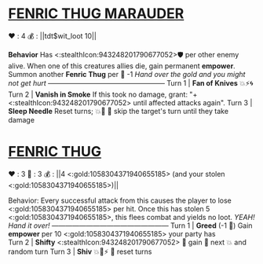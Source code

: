 # [**__FENRIC THUG MARAUDER__**](<https://www.youtube.com/watch?v=kiyDawjd2e0>)
❤️ : 4
💰 : ||tdt$wit_loot 10||

**Behavior** Has <:stealthIcon:943248201790677052>🛡️ per other enemy alive. When one of this creatures allies die, gain permanent __empower__. Summon another **Fenric Thug** per 👥 -1
*Hand over the gold and you might not get hurt*
—————————————————
Turn 1  | **Fan of Knives** 💥⚡🌀
Turn 2 | **Vanish in Smoke** If this took no damage, grant: "+<:stealthIcon:943248201790677052> until affected attacks again". 
Turn 3 | **Sleep Needle** Reset turns; 💥🎯 🔀 skip the target's turn until they take damage


# [**__FENRIC THUG__**](<https://www.youtube.com/watch?v=geQhMmSbK2k>)
❤️ : 3
🔷 : 3
💰 : ||4 <:gold:1058304371940655185> (and your stolen <:gold:1058304371940655185>)||

Behavior: Every successful attack from this causes the player to lose <:gold:1058304371940655185> per hit. Once this has stolen 5 <:gold:1058304371940655185>, this flees combat and yields no loot.
*YEAH! Hand it over!*
—————————————————
Turn 1  | **Greed** (-1 🔷) Gain __empower__ per 10 <:gold:1058304371940655185> your party has  
Turn 2 | **Shifty** <:stealthIcon:943248201790677052> 🔀 gain 🎯 next 💥 and random turn
Turn 3 | **Shiv** 💥🚫⚡ 🔀  reset turns
